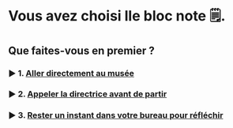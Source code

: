 # Vous avez choisi lle bloc note 🗒️.

## Que faites-vous en premier ?

### ▶️ 1. [Aller directement au musée](./008-bloc-musee.md)

### ▶️ 2. [Appeler la directrice avant de partir](./009-bloc-appel.md)

### ▶️ 3. [Rester un instant dans votre bureau pour réfléchir](./010-bloc-bureau.md)

